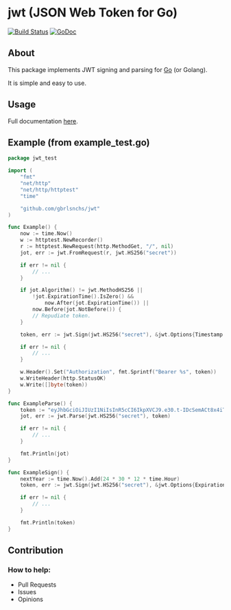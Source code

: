 # jwt (JSON Web Token for Go)
[![Build Status](https://travis-ci.org/gbrlsnchs/jwt.svg?branch=master)](https://travis-ci.org/gbrlsnchs/jwt)
[![GoDoc](https://img.shields.io/badge/godoc-reference-blue.svg)](https://godoc.org/github.com/gbrlsnchs/jwt)

## About
This package implements JWT signing and parsing for [Go] (or Golang).

It is simple and easy to use.

## Usage
Full documentation [here].

## Example (from example_test.go)
```go
package jwt_test

import (
	"fmt"
	"net/http"
	"net/http/httptest"
	"time"

	"github.com/gbrlsnchs/jwt"
)

func Example() {
	now := time.Now()
	w := httptest.NewRecorder()
	r := httptest.NewRequest(http.MethodGet, "/", nil)
	jot, err := jwt.FromRequest(r, jwt.HS256("secret"))

	if err != nil {
		// ...
	}

	if jot.Algorithm() != jwt.MethodHS256 ||
		!jot.ExpirationTime().IsZero() &&
			now.After(jot.ExpirationTime()) ||
		now.Before(jot.NotBefore()) {
		// Repudiate token.
	}

	token, err := jwt.Sign(jwt.HS256("secret"), &jwt.Options{Timestamp: true})

	if err != nil {
		// ...
	}

	w.Header().Set("Authorization", fmt.Sprintf("Bearer %s", token))
	w.WriteHeader(http.StatusOK)
	w.Write([]byte(token))
}

func ExampleParse() {
	token := "eyJhbGciOiJIUzI1NiIsInR5cCI6IkpXVCJ9.e30.t-IDcSemACt8x4iTMCda8Yhe3iZaWbvV5XKSTbuAn0M"
	jot, err := jwt.Parse(jwt.HS256("secret"), token)

	if err != nil {
		// ...
	}

	fmt.Println(jot)
}

func ExampleSign() {
	nextYear := time.Now().Add(24 * 30 * 12 * time.Hour)
	token, err := jwt.Sign(jwt.HS256("secret"), &jwt.Options{ExpirationTime: nextYear})

	if err != nil {
		// ...
	}

	fmt.Println(token)
}
```

## Contribution
### How to help:
- Pull Requests
- Issues
- Opinions

[Go]: https://golang.org
[here]: https://godoc.org/github.com/gbrlsnchs/jwt
